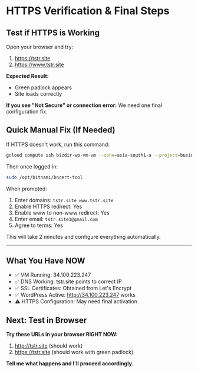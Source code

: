 # HTTPS Verification & Final Steps

## Test if HTTPS is Working

Open your browser and try:
1. https://tstr.site
2. https://www.tstr.site

**Expected Result:**
- Green padlock appears
- Site loads correctly

**If you see "Not Secure" or connection error:**
We need one final configuration fix.

## Quick Manual Fix (If Needed)

If HTTPS doesn't work, run this command:

```bash
gcloud compute ssh bizdir-wp-vm-vm --zone=asia-south1-a --project=business-directory-app-8888888
```

Then once logged in:
```bash
sudo /opt/bitnami/bncert-tool
```

When prompted:
1. Enter domains: `tstr.site www.tstr.site`
2. Enable HTTPS redirect: Yes
3. Enable www to non-www redirect: Yes  
4. Enter email: `tstr.site1@gmail.com`
5. Agree to terms: Yes

This will take 2 minutes and configure everything automatically.

---

## What You Have NOW

- ✅ VM Running: 34.100.223.247
- ✅ DNS Working: tstr.site points to correct IP
- ✅ SSL Certificates: Obtained from Let's Encrypt
- ✅ WordPress Active: http://34.100.223.247 works
- ⚠️ HTTPS Configuration: May need final activation

## Next: Test in Browser

**Try these URLs in your browser RIGHT NOW:**
1. http://tstr.site (should work)
2. https://tstr.site (should work with green padlock)

**Tell me what happens and I'll proceed accordingly.**
